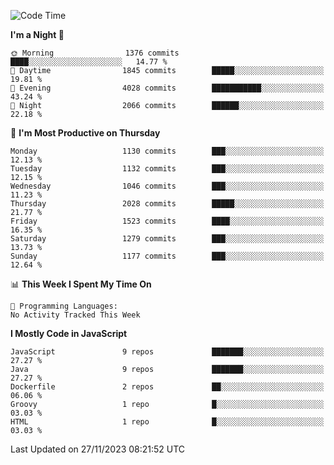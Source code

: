 <!--START_SECTION:waka-->
![Code Time](http://img.shields.io/badge/Code%20Time-1%2C316%20hrs%2036%20mins-blue)

**I'm a Night 🦉** 

```text
🌞 Morning                1376 commits        ████░░░░░░░░░░░░░░░░░░░░░   14.77 % 
🌆 Daytime                1845 commits        █████░░░░░░░░░░░░░░░░░░░░   19.81 % 
🌃 Evening                4028 commits        ███████████░░░░░░░░░░░░░░   43.24 % 
🌙 Night                  2066 commits        ██████░░░░░░░░░░░░░░░░░░░   22.18 % 
```
📅 **I'm Most Productive on Thursday** 

```text
Monday                   1130 commits        ███░░░░░░░░░░░░░░░░░░░░░░   12.13 % 
Tuesday                  1132 commits        ███░░░░░░░░░░░░░░░░░░░░░░   12.15 % 
Wednesday                1046 commits        ███░░░░░░░░░░░░░░░░░░░░░░   11.23 % 
Thursday                 2028 commits        █████░░░░░░░░░░░░░░░░░░░░   21.77 % 
Friday                   1523 commits        ████░░░░░░░░░░░░░░░░░░░░░   16.35 % 
Saturday                 1279 commits        ███░░░░░░░░░░░░░░░░░░░░░░   13.73 % 
Sunday                   1177 commits        ███░░░░░░░░░░░░░░░░░░░░░░   12.64 % 
```


📊 **This Week I Spent My Time On** 

```text
💬 Programming Languages: 
No Activity Tracked This Week
```

**I Mostly Code in JavaScript** 

```text
JavaScript               9 repos             ███████░░░░░░░░░░░░░░░░░░   27.27 % 
Java                     9 repos             ███████░░░░░░░░░░░░░░░░░░   27.27 % 
Dockerfile               2 repos             ██░░░░░░░░░░░░░░░░░░░░░░░   06.06 % 
Groovy                   1 repo              █░░░░░░░░░░░░░░░░░░░░░░░░   03.03 % 
HTML                     1 repo              █░░░░░░░░░░░░░░░░░░░░░░░░   03.03 % 
```




 Last Updated on 27/11/2023 08:21:52 UTC
<!--END_SECTION:waka-->
